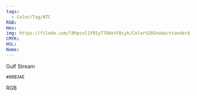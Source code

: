 ```yaml
---
tags:
  - Color/Tag/NTC
RGB:
Hex:
img: https://filedn.com/l0hpzxl1f01yT7GHxtF8cyk/Color%20Snake/standard_csv_to_svg/80B3AE.svg
CMYK:
HSL:
Name:
---
```

Gulf Stream
```palette
#80B3AE
```
RGB
